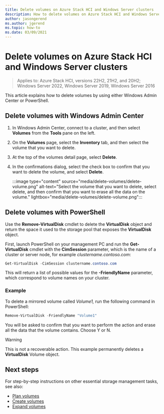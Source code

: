 ```yaml
---
title: Delete volumes on Azure Stack HCI and Windows Server clusters
description: How to delete volumes on Azure Stack HCI and Windows Server clusters by using Windows Admin Center or PowerShell.
author: jasongerend
ms.author: jgerend
ms.topic: how-to
ms.date: 03/09/2021
---
```


# Delete volumes on Azure Stack HCI and Windows Server clusters

> Applies to: Azure Stack HCI, versions 22H2, 21H2, and 20H2; Windows Server 2022, Windows Server 2019, Windows Server 2016

This article explains how to delete volumes by using either Windows Admin Center or PowerShell.

## Delete volumes with Windows Admin Center

1. In Windows Admin Center, connect to a cluster, and then select **Volumes** from the **Tools** pane on the left.
2. On the **Volumes** page, select the **Inventory** tab, and then select the volume that you want to delete.
3. At the top of the volumes detail page, select **Delete**.
4. In the confirmations dialog, select the check box to confirm that you want to delete the volume, and select **Delete**.

   :::image type="content" source="media/delete-volumes/delete-volume.png" alt-text="Select the volume that you want to delete, select delete, and then confirm that you want to erase all the data on the volume." lightbox="media/delete-volumes/delete-volume.png":::

## Delete volumes with PowerShell

Use the **Remove-VirtualDisk** cmdlet to delete the **VirtualDisk** object and return the space it used to the storage pool that exposes the **VirtualDisk** object.

First, launch PowerShell on your management PC and run the **Get-VirtualDisk** cmdlet with the **CimSession** parameter, which is the name of a cluster or server node, for example *clustername.contoso.com*:

```PowerShell
Get-VirtualDisk -CimSession clustername.contoso.com
```

This will return a list of possible values for the **-FriendlyName** parameter, which correspond to volume names on your cluster.

### Example

To delete a mirrored volume called *Volume1,* run the following command in PowerShell:

```PowerShell
Remove-VirtualDisk -FriendlyName "Volume1"
```

You will be asked to confirm that you want to perform the action and erase all the data that the volume contains. Choose Y or N.

   > [!WARNING]
   > This is not a recoverable action. This example permanently deletes a **VirtualDisk** Volume object.

## Next steps

For step-by-step instructions on other essential storage management tasks, see also:

- [Plan volumes](../concepts/plan-volumes.md)
- [Create volumes](create-volumes.md)
- [Expand volumes](extend-volumes.md)
